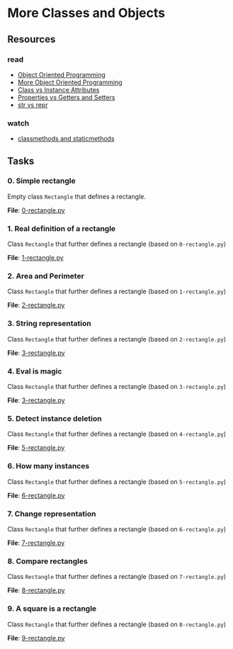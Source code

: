 # More Classes and Objects
## Resources
### read
* [Object Oriented Programming](https://python.swaroopch.com/oop.html)
* [More Object Oriented Programming](https://python-course.eu/oop/object-oriented-programming.php)
* [Class vs Instance Attributes](https://python-course.eu/oop/class-instance-attributes.php)
* [Properties vs Getters and Setters](https://python-course.eu/oop/properties-vs-getters-and-setters.php)
* [str vs repr](https://shipit.dev/posts/python-str-vs-repr.html)
### watch
* [classmethods and staticmethods](https://www.youtube.com/watch?v=rq8cL2XMM5M)

## Tasks
### 0. Simple rectangle
Empty class `Rectangle` that defines a rectangle.

**File**: [0-rectangle.py](./0-rectangle.py)

### 1. Real definition of a rectangle

Class `Rectangle` that further defines a rectangle (based on `0-rectangle.py`)

**File**: [1-rectangle.py](./1-rectangle.py)

### 2. Area and Perimeter

Class `Rectangle` that further defines a rectangle (based on `1-rectangle.py`)

**File**: [2-rectangle.py](./2-rectangle.py)

### 3. String representation

Class `Rectangle` that further defines a rectangle (based on `2-rectangle.py`)

**File**: [3-rectangle.py](./3-rectangle.py)

### 4. Eval is magic

Class `Rectangle` that further defines a rectangle (based on `3-rectangle.py`)

**File**: [3-rectangle.py](./3-rectangle.py)

### 5. Detect instance deletion

Class `Rectangle` that further defines a rectangle (based on `4-rectangle.py`)

**File**: [5-rectangle.py](./5-rectangle.py)

### 6. How many instances

Class `Rectangle` that further defines a rectangle (based on `5-rectangle.py`)

**File**: [6-rectangle.py](./6-rectangle.py)

### 7. Change representation

Class `Rectangle` that further defines a rectangle (based on `6-rectangle.py`)

**File**: [7-rectangle.py](./7-rectangle.py)

### 8. Compare rectangles

Class `Rectangle` that further defines a rectangle (based on `7-rectangle.py`)

**File**: [8-rectangle.py](./8-rectangle.py)

### 9. A square is a rectangle

Class `Rectangle` that further defines a rectangle (based on `8-rectangle.py`)

**File**: [9-rectangle.py](./9-rectangle.py)